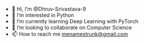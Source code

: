 - 👋 Hi, I’m @Dhruv-Srivastava-9
- 👀 I’m interested in Python
- 🌱 I’m currently learning Deep Learning with PyTorch
- 💞️ I’m looking to collaborate on Computer Science
- 📫 How to reach me menamestrunk@gmail.com

<!---
Dhruv-Srivastava-9/Dhruv-Srivastava-9 is a ✨ special ✨ repository because its `README.md` (this file) appears on your GitHub profile.
You can click the Preview link to take a look at your changes.
--->

